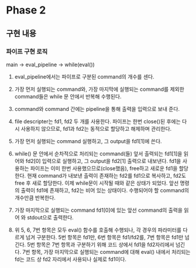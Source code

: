 # Phase 2
## 구현 내용
### 파이프 구현 로직
main -> eval_pipeline -> while(eval())

1. eval_pipeline에서는 파이프로 구분된 command의 개수를 센다.
2. 가장 먼저 실행되는 command와, 가장 마지막에 실행되는 command를 제외한 command들은 while 문 안에서 반복해 수행된다.
3. command와 command 간에는 pipeline을 통해 출력을 입력으로 보내 준다.
4. file descripter는 fd1, fd2 두 개를 사용한다. 파이프는 한번 close()된 후에는 다시 사용하지 않으므로, fd1과 fd2는 동적으로 할당하고 해제하며 관리한다.

5. 가장 먼저 실행되는 command
실행하고, 그 output을 fd1[1]에 쓴다.

6. while() 문 안에서 순차적으로 처리되는 command(들)
앞서 출력되는 fd1[1]을 읽어와 fd2[0] 입력으로 실행하고, 그 output을 fd2[1] 출력으로 내보낸다.
fd1을 사용하는 파이프는 이미 한번 사용했으므로(close했음), free하고 새로운 fd1을 할당한다.
현재 command가 내보낸 출력이 존재하는 fd2를 fd1으로 복사하고, fd2도 free 후 새로 할당한다.
이제 while문이 시작될 때와 같은 상태가 되었다. 앞선 명령의 출력이 fd1에 존재하고, fd2는 비어 있는 상태이다.
수행되어야 할 command의 개수만큼 반복한다.

7. 가장 마지막으로 실행되는 command
fd1[0]에 있는 앞선 command의 출력을 읽어 와 stdout으로 출력한다.

8. 위 5, 6, 7번 항목은 모두 eval() 함수를 호출해 수행되나, 각 경우의 파라미터를 다르게 넘겨 구분한다. 5번 항목은 fd1만, 6번 항목은 fd1/fd2를, 7번 항목은 fd1만 넘긴다. 5번 항목은 7번 항목과 구분하기 위해 코드 상에서 fd1을 fd2자리에서 넘긴다. 7번 항목, 가장 마지막으로 실행되는 command에 대해 eval() 내에서 처리되는 fd는 코드 상 fd2 자리에서 사용되나 실제로 fd1이다.